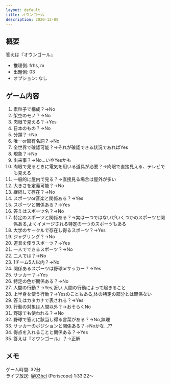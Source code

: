 ```yaml
---
layout: default
title: オウンゴール
description: 2020-12-09
---
```


## 概要

答えは『オウンゴール』

- 推理側: frhs, m
- 出題側: 03
- オプション: なし

## ゲーム内容

1. 素粒子で構成？→No
2. 架空のモノ？→No
3. 肉眼で見える？→Yes
4. 日本のもの？→No
5. 分類？→No
6. 唯一or固有名詞？→No
7. 全世界で確認可能？→それが確認できる状況であればYes
8. 現象？→No
9. 出来事？→No…いやYesかも
10. 肉眼で見るときに電気を用いる道具が必要？→肉眼で直接見える、テレビでも見える
11. 一般的に屋内で見る？→直接見る場合は屋外が多い
12. 大きさを定義可能？→No
13. 継続して存在？→No
14. スポーツor音楽と関係ある？→Yes
15. スポーツと関係ある？→Yes
16. 答えはスポーツ名？→No
17. 特定のスポーツと関係ある？→実は一つではないがいくつかのスポーツと関係ある,よくイメージされる特定の一つのスポーツもある
18. 大学のサークルで存在し得るスポーツ？→Yes
19. ジャグリング？→No
20. 道具を使うスポーツ？→Yes
21. 一人でできるスポーツ？→No
22. 二人では？→No
23. 1チーム5人以内？→No
24. 関係あるスポーツは野球orサッカー？→Yes
25. サッカー？→Yes
26. 特定の色が関係ある？→No
27. 人間の行動？→Yes,近い,人間の行動によって起きること
28. 上半身を使う行動？→Yesのこともある,体の特定の部分とは関係ない
29. 答えはカタカナで表される？→Yes
30. 行動の対象は人間以外？→おそらくNo
31. 野球でも使われる？→No
32. 野球で答えに該当し得る言葉がある？→No,無理
33. サッカーのポジションと関係ある？→Noかな…??
34. 得点を入れることと関係ある？→Yes
35. 答えは『オウンゴール』？→正解

## メモ

ゲーム時間: 32分  
ライブ放送: [@03hcl](https://www.periscope.tv/03hcl/1jMKgpWrMekGL?t=1h33m22s) (Periscope) 1:33:22～
